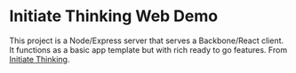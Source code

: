 # Initiate Thinking Web Demo

This project is a Node/Express server that serves a Backbone/React client.  It functions as a basic app template but with rich ready to go features. From [Initiate Thinking](https://www.initiatethinking.com).
